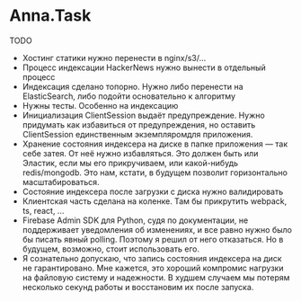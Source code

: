 # Anna.Task

TODO
* Хостинг статики нужно перенести в nginx/s3/...
* Процесс индексации HackerNews нужно вынести в отдельный процесс
* Индексация сделано топорно. Нужно либо перенести на ElasticSearch, либо подойти основательно к алгоритму
* Нужны тесты. Особенно на индексацию
* Инициализация ClientSession выдаёт предупреждение. Нужно придумать как избавиться от предупреждения, но оставить ClientSession единственным экземпляромдля приложения.
* Хранение состояния индексера на диске в папке приложения — так себе затея. От неё нужно избавляться. Это должен быть или Эластик, если мы его прикручиваем, или какой-нибудь redis/mongodb. Это нам, кстати, в будущем позволит горизонтально масштабироваться.
* Состояние индексера после загрузки с диска нужно валидировать
* Клиентская часть сделана на коленке. Там бы прикрутить webpack, ts, react, ...
* Firebase Admin SDK для Python, судя по документации, не поддерживает уведомления об изменениях, и все равно нужно было бы писать явный polling. Поэтому я решил от него отказаться. Но в будущем, возможно, стоит использовать его.
* Я сознательно допускаю, что запись состояния индексера на диск не гарантировано. Мне кажется, это хороший компромис нагрузки на файловую систему и надежности. В худшем случаем мы потерям несколько секунд работы и восстановим их после запуска.